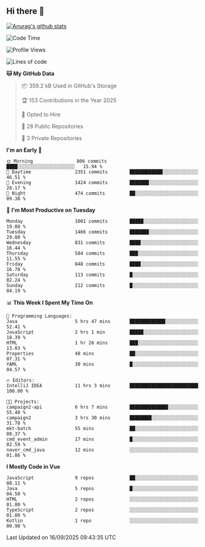 ## Hi there 👋

[![Anurag's github stats](https://github-readme-stats.vercel.app/api?username=Songwonseok)](https://github.com/anuraghazra/github-readme-stats)



<!--START_SECTION:waka-->
![Code Time](http://img.shields.io/badge/Code%20Time-3%2C767%20hrs%204%20mins-blue)

![Profile Views](http://img.shields.io/badge/Profile%20Views-0-blue)

![Lines of code](https://img.shields.io/badge/From%20Hello%20World%20I%27ve%20Written-34.8%20million%20lines%20of%20code-blue)

**🐱 My GitHub Data** 

> 📦 359.2 kB Used in GitHub's Storage 
 > 
> 🏆 153 Contributions in the Year 2025
 > 
> 💼 Opted to Hire
 > 
> 📜 28 Public Repositories 
 > 
> 🔑 3 Private Repositories 
 > 
**I'm an Early 🐤** 

```text
🌞 Morning                806 commits         ████░░░░░░░░░░░░░░░░░░░░░   15.94 % 
🌆 Daytime                2351 commits        ████████████░░░░░░░░░░░░░   46.51 % 
🌃 Evening                1424 commits        ███████░░░░░░░░░░░░░░░░░░   28.17 % 
🌙 Night                  474 commits         ██░░░░░░░░░░░░░░░░░░░░░░░   09.38 % 
```
📅 **I'm Most Productive on Tuesday** 

```text
Monday                   1001 commits        █████░░░░░░░░░░░░░░░░░░░░   19.80 % 
Tuesday                  1466 commits        ███████░░░░░░░░░░░░░░░░░░   29.00 % 
Wednesday                831 commits         ████░░░░░░░░░░░░░░░░░░░░░   16.44 % 
Thursday                 584 commits         ███░░░░░░░░░░░░░░░░░░░░░░   11.55 % 
Friday                   848 commits         ████░░░░░░░░░░░░░░░░░░░░░   16.78 % 
Saturday                 113 commits         █░░░░░░░░░░░░░░░░░░░░░░░░   02.24 % 
Sunday                   212 commits         █░░░░░░░░░░░░░░░░░░░░░░░░   04.19 % 
```


📊 **This Week I Spent My Time On** 

```text
💬 Programming Languages: 
Java                     5 hrs 47 mins       █████████████░░░░░░░░░░░░   52.41 % 
JavaScript               2 hrs 1 min         █████░░░░░░░░░░░░░░░░░░░░   18.39 % 
HTML                     1 hr 26 mins        ███░░░░░░░░░░░░░░░░░░░░░░   13.03 % 
Properties               48 mins             ██░░░░░░░░░░░░░░░░░░░░░░░   07.31 % 
YAML                     30 mins             █░░░░░░░░░░░░░░░░░░░░░░░░   04.57 % 

🔥 Editors: 
IntelliJ IDEA            11 hrs 3 mins       █████████████████████████   100.00 % 

🐱‍💻 Projects: 
campaign2-api            6 hrs 7 mins        ██████████████░░░░░░░░░░░   55.40 % 
campaign2                3 hrs 30 mins       ████████░░░░░░░░░░░░░░░░░   31.78 % 
mkt-batch                55 mins             ██░░░░░░░░░░░░░░░░░░░░░░░   08.37 % 
cmd_event_admin          17 mins             █░░░░░░░░░░░░░░░░░░░░░░░░   02.59 % 
naver_cmd_java           12 mins             ░░░░░░░░░░░░░░░░░░░░░░░░░   01.86 % 
```

**I Mostly Code in Vue** 

```text
JavaScript               9 repos             ██░░░░░░░░░░░░░░░░░░░░░░░   08.11 % 
Java                     5 repos             █░░░░░░░░░░░░░░░░░░░░░░░░   04.50 % 
HTML                     2 repos             ░░░░░░░░░░░░░░░░░░░░░░░░░   01.80 % 
TypeScript               2 repos             ░░░░░░░░░░░░░░░░░░░░░░░░░   01.80 % 
Kotlin                   1 repo              ░░░░░░░░░░░░░░░░░░░░░░░░░   00.90 % 
```




 Last Updated on 16/09/2025 09:43:35 UTC
<!--END_SECTION:waka-->
